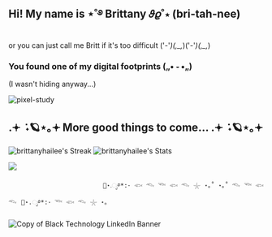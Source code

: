 ## Hi! My name is ⋆˚࿔ Brittany 𝜗𝜚˚⋆ (bri-tah-nee) 
or you can just call me Britt if it's too difficult ('-'*)(,_,*)('-'*)(,_,*)

### You found one of my digital footprints („• ֊ •„)
(I wasn't hiding anyway...)

![pixel-study](https://github.com/user-attachments/assets/ae3eb50b-c7e1-4c48-bc5e-a1f449da8a8c)

## .𖥔 ݁ ˖🪐⋆｡𖥔 More good things to come... .𖥔 ݁ ˖🪐⋆｡𖥔
![brittanyhailee's Streak](https://github-readme-streak-stats.herokuapp.com/?user=brittanyhailee&theme=gotham&hide_border=false)
![brittanyhailee's Stats](https://github-readme-stats.vercel.app/api?username=brittanyhailee&theme=gotham&show_icons=true&hide_border=false&count_private=true)

[![](https://visitcount.itsvg.in/api?id=brittanyhailee&label=lovely%20people&color=10&icon=4&pretty=true)](https://visitcount.itsvg.in)⠀⠀⠀⠀⠀

                              🫧⋆.ೃ࿔*:･ 𓆟 𓆞 𓆝 𓆟 𓆞 𓇼 ⋆｡˚ ⋆｡˚ 𓆞 𓆝 𓆟 𓆞⠀🫧⋆.ೃ࿔*:･ 𓆝 𓆟 𓆞 𓇼 ⋆｡
![Copy of Black Technology LinkedIn Banner](https://github.com/user-attachments/assets/6775403c-df4d-4d0c-ae7a-bf5ddeda6f53)
<!--
**brittanyhailee/brittanyhailee** is a ✨ _special_ ✨ repository because its `README.md` (this file) appears on your GitHub profile.
Here are some ideas to get you started:

- 🔭 I’m currently working on ...
- 🌱 I’m currently learning ...
- 👯 I’m looking to collaborate on ...
- 🤔 I’m looking for help with ...
- 💬 Ask me about ...
- 📫 How to reach me: ...
- 😄 Pronouns: ...
- ⚡ Fun fact: ...
-->
